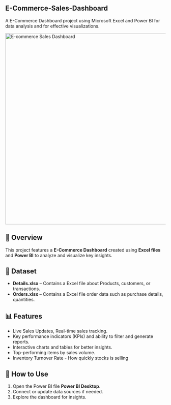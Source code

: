 ## E-Commerce-Sales-Dashboard
A E-Commerce Dashboard project using Microsoft Excel and Power BI for data analysis and for effective visualizations.

<img width="602" alt="E-commerce Sales Dashboard" src="https://github.com/user-attachments/assets/2cb665d0-1f3f-4497-898e-6108b1644856" />

## 📌 Overview
This project features a **E-Commerce Dashboard** created using **Excel files** and **Power BI** to analyze and visualize key insights.

## 📂 Dataset
- **Details.xlsx** – Contains a Excel file about Products, customers, or transactions.
- **Orders.xlsx** – Contains a Excel file order data such as purchase details, quantities.

## 📊 Features
- Live Sales Updates, Real-time sales tracking.
- Key performance indicators (KPIs) and ability to filter and generate reports.
- Interactive charts and tables for better insights.
- Top-performing items by sales volume.
- Inventory Turnover Rate - How quickly stocks is selling

## 🚀 How to Use
1. Open the Power BI file **Power BI Desktop**.
2. Connect or update data sources if needed.
3. Explore the dashboard for insights.
